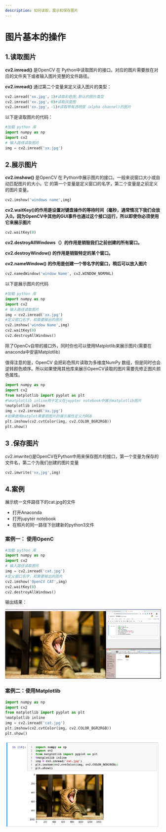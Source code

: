 ```yaml
---
description: 如何读取，展示和保存图片
---
```


# 图片基本的操作

## 1.读取图片

 **cv2.imread\(\)** 是OpenCV 在 Python中读取图片的接口。对应的图片需要放在对应的文件夹下或者输入图片完整的文件路径。

**cv2.imread\(\)** 通过第二个变量来定义读入图片的类型：

```python
cv2.imread('xx.jpg'，1)#读取彩色图,默认的图片类型
cv2.imread('xx.jpg'，0)#读取灰度图
cv2.imread('xx.jpg'，-1)#读取带有透明度（alpha channel)的图片
```

以下是读取图片的代码：

```python
#加载 python 库
import numpy as np
import cv2
# 输入路径读取图片
img = cv2.imread('xx.jpg')
```

## 2.展示图片

**cv2.imshow\(\)** 是OpenCV 在 Python中展示图片的接口。一般来说窗口大小或自动匹配图片的大小。它 的第一个变量是定义窗口的名字，第二个变量是之前定义的图片变量。

```python
cv2.imshow('windows name',img)
```

**cv2.waitKey\(\)的作用是设置对键盘操作的等待时间（毫秒，通常情况下我们会放入0。因为OpenCV中其他的GUI事件也通过这个接口运行，所以即使你必须使用它来展示图片**

```python
cv2.waitKey(0)
```

**cv2.destroyAllWindows（）的作用是销毁我们之前创建的所有窗口。**

**cv2.destroyWindow\(\)** **的作用是销毁特定的某个窗口。**

**cv2.nameWindow\(\)** **的作用是创建一个带名字的窗口，稍后可以放入图片**

```python
cv2.namedWindow('window Name', cv2.WINDOW_NORMAL)
```

以下是展示图片的代码

```python
#加载 python 库
import numpy as np
import cv2
# 输入路径读取图片
img = cv2.imread('xx.jpg')
#定义窗口名字，和需要输出的图片
cv2.imshow('window Name',img)
cv2.waitKey(0)
cv2.destroyAllWindows()
```

除了OpenCv自带的接口外，同时你也可以使用Matplotlib来展示图片\(需要在anaconda中安装Matplotlib）

值得注意的是，OpenCV 会把彩色照片读取为多维度NumPy 数组，但是同时也会逆转颜色顺序。所以如果使用其他库来展示OpenCV读取的图片需要先修正图片颜色属性。

```python
import numpy as np
import cv2
from matplotlib import pyplot as plt
#%matplotlib inline用于定义在juypter notebook中展示matplotlib图片
%matplotlib inline
img = cv2.imread('xx.jpg')
#如果使用matplot需要把图片的展示属性定义为RGB
plt.imshow(cv2.cvtColor(img, cv2.COLOR_BGR2RGB))
plt.show()
```

## 3 .保存图片

cv2.imwrite\(\)是OpenCV在Python中用来保存图片的接口，第一个变量为保存的文件名，第二个为我们创建的图片变量

```python
cv2.imwrite('xx,jpg',img)
```

## 4.案例

展示统一文件路径下的cat.jpg的文件

* 打开Anaconda
* 打开jupyter notebook
* 在照片的同一路径下创建新的python3文件

### 案例一： 使用OpenC

```python
#加载 python 库
import numpy as np
import cv2
# 输入路径读取图片
img = cv2.imread('cat.jpg')
#定义窗口名字，和需要输出的图片
cv2.imshow('OpenCV CAT',img)
cv2.waitKey(0)
cv2.destroyAllWindows()
```

输出结果：

![](../.gitbook/assets/screen-shot-2019-06-09-at-8.47.39-pm.png)

### 案例二：使用Matplotlib

```python
import numpy as np
import cv2
from matplotlib import pyplot as plt
%matplotlib inline
img = cv2.imread('cat.jpg')
plt.imshow(cv2.cvtColor(img, cv2.COLOR_BGR2RGB))
plt.show()
```

![](../.gitbook/assets/screen-shot-2019-06-09-at-9.03.39-pm.png)

